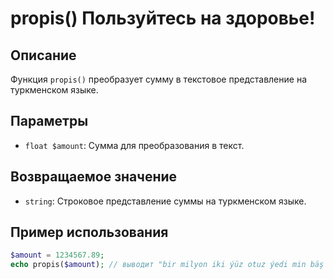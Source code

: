 # propis() Пользуйтесь на здоровье!

## Описание
Функция `propis()` преобразует сумму в текстовое представление на туркменском языке.

## Параметры
- `float $amount`: Сумма для преобразования в текст.

## Возвращаемое значение
- `string`: Строковое представление суммы на туркменском языке.

## Пример использования

```php
$amount = 1234567.89;
echo propis($amount); // выводит "bir milyon iki ýüz otuz ýedi min bäş ýüz altmyş ýedi manat 89 teňňe"
